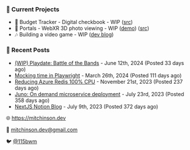 ### 📌 Current Projects
- 💸 Budget Tracker - Digital checkbook - WIP ([src](https://github.com/bmitchinson/budget-entry))
- 📸 Portals - WebXR 3D photo viewing - WIP ([demo](https://portals.mitchinson.dev/)) ([src](https://github.com/bmitchinson/vr-jpg-viewer-webxr))
- 🎶 Building a video game - WIP ([dev blog](https://blog.mitchinson.dev/playdate-dev-one))

### 📝 Recent Posts

- [(WIP) Playdate: Battle of the Bands](https://blog.mitchinson.dev/playdate-dev-one) - June 12th, 2024 (Posted 33 days ago)
- [Mocking time in Playwright](https://blog.mitchinson.dev/playwright-mock-time) - March 26th, 2024 (Posted 111 days ago)
- [Reducing Azure Redis 100% CPU](https://blog.mitchinson.dev/redis-cpu) - November 21st, 2023 (Posted 237 days ago)
- [Juno: On demand microservice deployment](https://blog.mitchinson.dev/juno) - July 23rd, 2023 (Posted 358 days ago)
- [NextJS Notion Blog](https://blog.mitchinson.dev/blog-2023) - July 9th, 2023 (Posted 372 days ago)

🌐 https://mitchinson.dev

💌 mitchinson.dev@gmail.com

🐦 [@115bwm](https://twitter.com/115bwm)